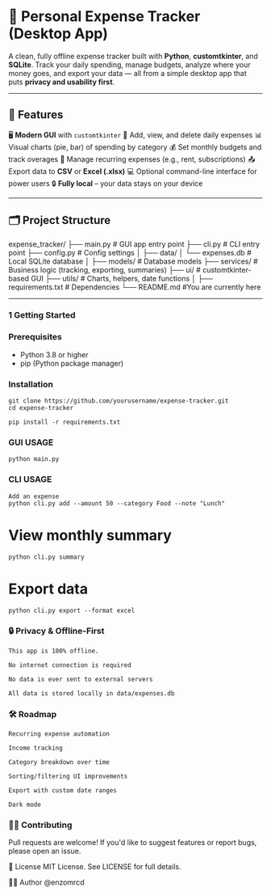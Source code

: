# 💸 Personal Expense Tracker (Desktop App)

A clean, fully offline expense tracker built with **Python**, **customtkinter**, and **SQLite**. Track your daily spending, manage budgets, analyze where your money goes, and export your data — all from a simple desktop app that puts **privacy and usability first**.

---

## 🧩 Features

🖥 **Modern GUI** with `customtkinter`
🧾 Add, view, and delete daily expenses
📊 Visual charts (pie, bar) of spending by category
💰 Set monthly budgets and track overages
🔁 Manage recurring expenses (e.g., rent, subscriptions)
📤 Export data to **CSV** or **Excel (.xlsx)**
💻 Optional command-line interface for power users
🔒 **Fully local** – your data stays on your device

---

## 🗂 Project Structure
expense_tracker/
├── main.py # GUI app entry point
├── cli.py # CLI entry point
├── config.py # Config settings
│
├── data/
│ └── expenses.db # Local SQLite database
│
├── models/ # Database models
├── services/ # Business logic (tracking, exporting, summaries)
├── ui/ # customtkinter-based GUI
├── utils/ # Charts, helpers, date functions
│
├── requirements.txt # Dependencies
└── README.md #You are currently here


---

### 1 Getting Started

### Prerequisites

- Python 3.8 or higher
- pip (Python package manager)

### Installation

    git clone https://github.com/yourusername/expense-tracker.git
    cd expense-tracker

    pip install -r requirements.txt

### GUI USAGE
    python main.py

### CLI USAGE
    Add an expense
    python cli.py add --amount 50 --category Food --note "Lunch"

# View monthly summary
    python cli.py summary

# Export data
    python cli.py export --format excel

### 🔒 Privacy & Offline-First
    This app is 100% offline.

    No internet connection is required

    No data is ever sent to external servers

    All data is stored locally in data/expenses.db

### 🛠️ Roadmap
    Recurring expense automation

    Income tracking

    Category breakdown over time

    Sorting/filtering UI improvements

    Export with custom date ranges

    Dark mode

### 👨‍💻 Contributing
Pull requests are welcome!
If you'd like to suggest features or report bugs, please open an issue.

📄 License
MIT License. See LICENSE for full details.

🙋‍♂️ Author
@enzomrcd